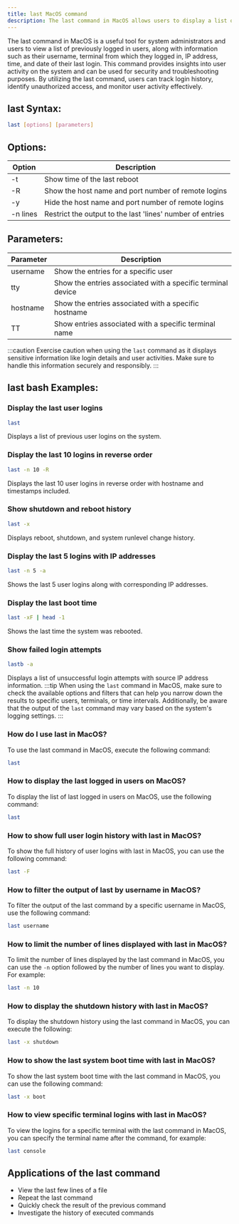 ```yaml
---
title: last MacOS command
description: The last command in MacOS allows users to display a list of previously logged in users, including the time and date of their last login.
---
```


The last command in MacOS is a useful tool for system administrators and users to view a list of previously logged in users, along with information such as their username, terminal from which they logged in, IP address, time, and date of their last login. This command provides insights into user activity on the system and can be used for security and troubleshooting purposes. By utilizing the last command, users can track login history, identify unauthorized access, and monitor user activity effectively.
## last Syntax:
```bash
last [options] [parameters]
```
## Options:
| Option     | Description                      |
|------------|----------------------------------|
| -t         | Show time of the last reboot     |
| -R         | Show the host name and port number of remote logins |
| -y         | Hide the host name and port number of remote logins |
| -n lines   | Restrict the output to the last 'lines' number of entries |

## Parameters:
| Parameter  | Description                         |
|------------|-------------------------------------|
| username   | Show the entries for a specific user |
| tty        | Show the entries associated with a specific terminal device |
| hostname   | Show the entries associated with a specific hostname |
| TT         | Show entries associated with a specific terminal name |

:::caution
Exercise caution when using the `last` command as it displays sensitive information like login details and user activities. Make sure to handle this information securely and responsibly.
:::
## last bash Examples:
### Display the last user logins
```bash
last
```
Displays a list of previous user logins on the system.

### Display the last 10 logins in reverse order
```bash
last -n 10 -R
```
Displays the last 10 user logins in reverse order with hostname and timestamps included.

### Show shutdown and reboot history
```bash
last -x
```
Displays reboot, shutdown, and system runlevel change history.

### Display the last 5 logins with IP addresses
```bash
last -n 5 -a
```
Shows the last 5 user logins along with corresponding IP addresses.

### Display the last boot time
```bash
last -xF | head -1
```
Shows the last time the system was rebooted.

### Show failed login attempts 
```bash
lastb -a
```
Displays a list of unsuccessful login attempts with source IP address information.
:::tip
When using the `last` command in MacOS, make sure to check the available options and filters that can help you narrow down the results to specific users, terminals, or time intervals. Additionally, be aware that the output of the `last` command may vary based on the system's logging settings.
:::

### How do I use last in MacOS?
To use the last command in MacOS, execute the following command:
```bash
last
```

### How to display the last logged in users on MacOS?
To display the list of last logged in users on MacOS, use the following command:
```bash
last
```

### How to show full user login history with last in MacOS?
To show the full history of user logins with last in MacOS, you can use the following command:
```bash
last -F
```

### How to filter the output of last by username in MacOS?
To filter the output of the last command by a specific username in MacOS, use the following command:
```bash
last username
```

### How to limit the number of lines displayed with last in MacOS?
To limit the number of lines displayed by the last command in MacOS, you can use the `-n` option followed by the number of lines you want to display. For example:
```bash
last -n 10
```

### How to display the shutdown history with last in MacOS?
To display the shutdown history using the last command in MacOS, you can execute the following:
```bash
last -x shutdown
```

### How to show the last system boot time with last in MacOS?
To show the last system boot time with the last command in MacOS, you can use the following command:
```bash
last -x boot
```

### How to view specific terminal logins with last in MacOS?
To view the logins for a specific terminal with the last command in MacOS, you can specify the terminal name after the command, for example:
```bash
last console
```
## Applications of the last command

- View the last few lines of a file
- Repeat the last command
- Quickly check the result of the previous command
- Investigate the history of executed commands